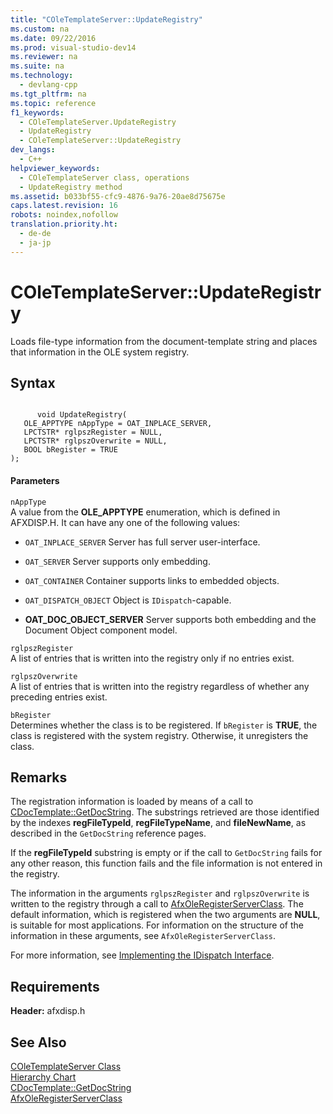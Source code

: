 ```yaml
---
title: "COleTemplateServer::UpdateRegistry"
ms.custom: na
ms.date: 09/22/2016
ms.prod: visual-studio-dev14
ms.reviewer: na
ms.suite: na
ms.technology: 
  - devlang-cpp
ms.tgt_pltfrm: na
ms.topic: reference
f1_keywords: 
  - COleTemplateServer.UpdateRegistry
  - UpdateRegistry
  - COleTemplateServer::UpdateRegistry
dev_langs: 
  - C++
helpviewer_keywords: 
  - COleTemplateServer class, operations
  - UpdateRegistry method
ms.assetid: b033bf55-cfc9-4876-9a76-20ae8d75675e
caps.latest.revision: 16
robots: noindex,nofollow
translation.priority.ht: 
  - de-de
  - ja-jp
---
```

# COleTemplateServer::UpdateRegistry
Loads file-type information from the document-template string and places that information in the OLE system registry.  
  
## Syntax  
  
```  
  
      void UpdateRegistry(   
   OLE_APPTYPE nAppType = OAT_INPLACE_SERVER,   
   LPCTSTR* rglpszRegister = NULL,   
   LPCTSTR* rglpszOverwrite = NULL,   
   BOOL bRegister = TRUE    
);  
```  
  
#### Parameters  
 `nAppType`  
 A value from the **OLE_APPTYPE** enumeration, which is defined in AFXDISP.H. It can have any one of the following values:  
  
-   `OAT_INPLACE_SERVER` Server has full server user-interface.  
  
-   `OAT_SERVER` Server supports only embedding.  
  
-   `OAT_CONTAINER` Container supports links to embedded objects.  
  
-   `OAT_DISPATCH_OBJECT` Object is `IDispatch`-capable.  
  
-   **OAT_DOC_OBJECT_SERVER** Server supports both embedding and the Document Object component model.  
  
 `rglpszRegister`  
 A list of entries that is written into the registry only if no entries exist.  
  
 `rglpszOverwrite`  
 A list of entries that is written into the registry regardless of whether any preceding entries exist.  
  
 `bRegister`  
 Determines whether the class is to be registered. If `bRegister` is **TRUE**, the class is registered with the system registry. Otherwise, it unregisters the class.  
  
## Remarks  
 The registration information is loaded by means of a call to [CDocTemplate::GetDocString](../vs140/cdoctemplate--getdocstring.md). The substrings retrieved are those identified by the indexes **regFileTypeId**, **regFileTypeName**, and **fileNewName**, as described in the `GetDocString` reference pages.  
  
 If the **regFileTypeId** substring is empty or if the call to `GetDocString` fails for any other reason, this function fails and the file information is not entered in the registry.  
  
 The information in the arguments `rglpszRegister` and `rglpszOverwrite` is written to the registry through a call to [AfxOleRegisterServerClass](../vs140/afxoleregisterserverclass.md). The default information, which is registered when the two arguments are **NULL**, is suitable for most applications. For information on the structure of the information in these arguments, see `AfxOleRegisterServerClass`.  
  
 For more information, see [Implementing the IDispatch Interface](assetId:///0e171f7f-0022-4e9b-ac8e-98192828e945).  
  
## Requirements  
 **Header:** afxdisp.h  
  
## See Also  
 [COleTemplateServer Class](../vs140/coletemplateserver-class.md)   
 [Hierarchy Chart](../vs140/hierarchy-chart.md)   
 [CDocTemplate::GetDocString](../vs140/cdoctemplate--getdocstring.md)   
 [AfxOleRegisterServerClass](../vs140/afxoleregisterserverclass.md)